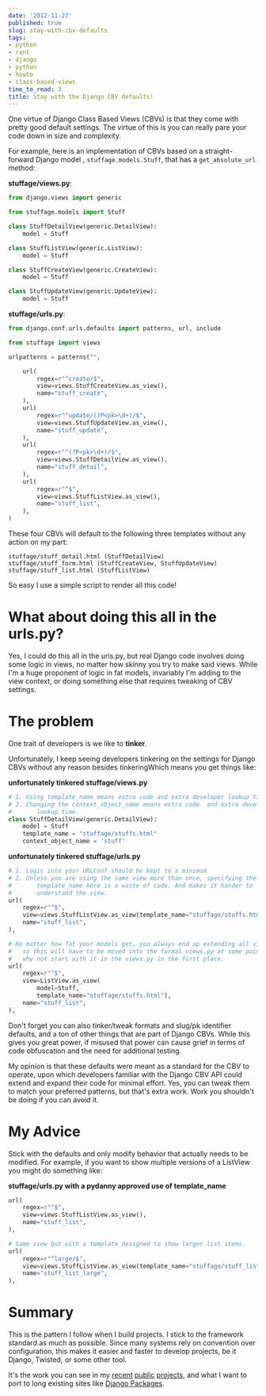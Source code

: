 ```yaml
---
date: '2012-11-27'
published: true
slug: stay-with-cbv-defaults
tags:
- python
- rant
- django
- python
- howto
- class-based-views
time_to_read: 3
title: Stay with the Django CBV defaults!
---
```


One virtue of Django Class Based Views (CBVs) is that they come with
pretty good default settings. The virtue of this is you can really pare
your code down in size and complexity.

For example, here is an implementation of CBVs based on a
straight-forward Django model , `stuffage.models.Stuff`, that has a
`get_absolute_url` method:

**stuffage/views.py**:

``` python
from django.views import generic

from stuffage.models import Stuff

class StuffDetailView(generic.DetailView):
    model = Stuff

class StuffListView(generic.ListView):
    model = Stuff

class StuffCreateView(generic.CreateView):
    model = Stuff

class StuffUpdateView(generic.UpdateView):
    model = Stuff
```

**stuffage/urls.py**:

``` python
from django.conf.urls.defaults import patterns, url, include

from stuffage import views

urlpatterns = patterns("",

    url(
        regex=r"^create/$",
        view=views.StuffCreateView.as_view(),
        name="stuff_create",
    ),
    url(
        regex=r"^update/(?P<pk>\d+)/$",
        view=views.StuffUpdateView.as_view(),
        name="stuff_update",
    ),
    url(
        regex=r"^(?P<pk>\d+)/$",
        view=views.StuffDetailView.as_view(),
        name="stuff_detail",
    ),
    url(
        regex=r"^$",
        view=views.StuffListView.as_view(),
        name="stuff_list",
    ),
)
```

These four CBVs will default to the following three templates without
any action on my part:

    stuffage/stuff_detail.html (StuffDetailView)
    stuffage/stuff_form.html (StuffCreateView, StuffUpdateView)
    stuffage/stuff_list.html (StuffListView)

So easy I use a simple script to render all this code!

What about doing this all in the urls.py?
=========================================

Yes, I could do this all in the urls.py, but real Django code involves
doing some logic in views, no matter how skinny you try to make said
views. While I'm a huge proponent of logic in fat models, invariably
I'm adding to the view context, or doing something else that requires
tweaking of CBV settings.

The problem
===========

One trait of developers is we like to **tinker**.

Unfortunately, I keep seeing developers tinkering on the settings for
Django CBVs without any reason besides tinkeringWhich means you get
things like:

**unfortunately tinkered stuffage/views.py**

``` python
# 1. Using template_name means extra code and extra developer lookup time.
# 2. Changing the context_object_name means extra code  and extra developer     
#       lookup time.
class StuffDetailView(generic.DetailView):
    model = Stuff
    template_name = "stuffage/stuffs.html"
    context_object_name = 'stuff'
```

**unfortunately tinkered stuffage/urls.py**

``` python
# 1. Logic into your URLConf should be kept to a minimum
# 2. Unless you are using the same view more than once, specifying the
#       template_name here is a waste of code. And makes it harder to
#       understand the view.
url(
    regex=r"^$",
    view=views.StuffListView.as_view(template_name="stuffage/stuffs.html"),
    name="stuff_list",
),

# No matter how fat your models get, you always end up extending all views,
#   so this will have to be moved into the formal views.py at some point. So
#   why not start with it in the views.py in the first place.
url(
    regex=r"^$",
    view=ListView.as_view(
        model=Stuff,
        template_name="stuffage/stuffs.html"),
    name="stuff_list",
),
```

Don't forget you can also tinker/tweak formats and slug/pk identifier
defaults, and a ton of other things that are part of Django CBVs. While
this gives you great power, if misused that power can cause grief in
terms of code obfuscation and the need for additional testing.

My opinion is that these defaults were meant as a standard for the CBV
to operate, upon which developers familiar with the Django CBV API could
extend and expand their code for minimal effort. Yes, you can tweak them
to match your preferred patterns, but that's extra work. Work you
shouldn't be doing if you can avoid it.

My Advice
=========

Stick with the defaults and only modify behavior that actually needs to
be modified. For example, if you want to show multiple versions of a
ListView you might do something like:

**stuffage/urls.py with a pydanny approved use of template_name**

``` python
url(
    regex=r"^$",
    view=views.StuffListView.as_view(),
    name="stuff_list",
),

# Same view but with a template designed to show larger list items.
url(
    regex=r"^large/$",
    view=views.StuffListView.as_view(template_name="stuffage/stuff_list_large.html"),
    name="stuff_list_large",
),
```

Summary
=======

This is the pattern I follow when I build projects. I stick to the
framework standard as much as possible. Since many systems rely on
convention over configuration, this makes it easier and faster to
develop projects, be it Django, Twisted, or some other tool.

It's the work you can see in my [recent](https://petcheatsheets.com)
[public](https://movehero.io) [projects](https://lacurrents.com), and what
I want to port to long existing sites like [Django
Packages](https://djangopackages.com).

